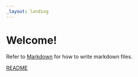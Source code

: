 ```yaml
---
_layout: landing
---
```


# Welcome!

Refer to [Markdown](http://daringfireball.net/projects/markdown/) for how to write markdown files.

[README](./README.md)
